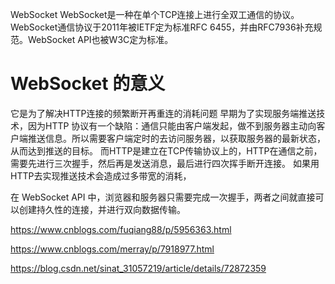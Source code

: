 WebSocket
WebSocket是一种在单个TCP连接上进行全双工通信的协议。WebSocket通信协议于2011年被IETF定为标准RFC 6455，并由RFC7936补充规范。WebSocket API也被W3C定为标准。
# WebSocket 的意义
它是为了解决HTTP连接的频繁断开再重连的消耗问题
早期为了实现服务端推送技术，因为HTTP 协议有一个缺陷：通信只能由客户端发起，做不到服务器主动向客户端推送信息。所以需要客户端定时的去访问服务器，以获取服务器的最新状态，从而达到推送的目标。
而HTTP是建立在TCP传输协议上的，HTTP在通信之前，需要先进行三次握手，然后再是发送消息，最后进行四次挥手断开连接。
如果用HTTP去实现推送技术会造成过多带宽的消耗，


在 WebSocket API 中，浏览器和服务器只需要完成一次握手，两者之间就直接可以创建持久性的连接，并进行双向数据传输。





https://www.cnblogs.com/fuqiang88/p/5956363.html


https://www.cnblogs.com/merray/p/7918977.html

https://blog.csdn.net/sinat_31057219/article/details/72872359